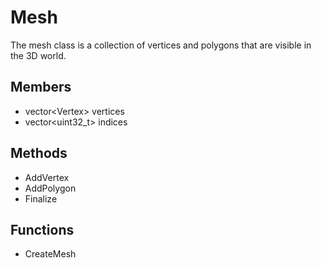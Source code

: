 # Mesh #
The mesh class is a collection of vertices and polygons that are visible in the 3D world.

## Members ##
- vector\<Vertex\> vertices
- vector<uint32_t> indices

## Methods ##
- AddVertex
- AddPolygon
- Finalize

## Functions ##
- CreateMesh
